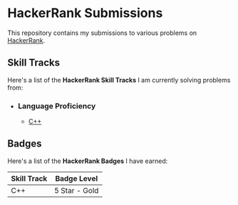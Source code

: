 # HackerRank Submissions

This repository contains my submissions to various problems on [HackerRank](https://www.hackerrank.com/).

## Skill Tracks

Here's a list of the **HackerRank Skill Tracks** I am currently solving problems from:

* ### Language Proficiency
  * [C++](/C++)
  
## Badges

Here's a list of the __HackerRank Badges__ I have earned:

Skill Track | Badge Level
----------- | -----------
C++ | 5 Star - Gold
